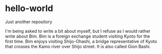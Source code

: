 # hello-world
Just another repository

I'm being asked to write a bit about myself, but I refuse as I would rather write about Bim. Bim is a foreign exchange student visiting Kyoto for the first time. Bim enjoys visiting Shijo-Ohashi, a bridge representative of Kyoto that crosses the Kamo river over Shijo street. It is also called Gion Bashi.  
